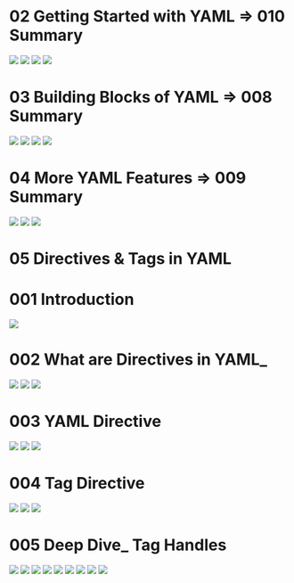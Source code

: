 # 02 Getting Started with YAML => 010 Summary
![](Images/2022-10-15-17-53-08.png)
![](Images/2022-10-15-17-53-22.png)
![](Images/2022-10-15-17-53-36.png)
![](Images/2022-10-15-17-53-52.png)

# 03 Building Blocks of YAML => 008 Summary
![](Images/2022-10-15-22-16-17.png)
![](Images/2022-10-15-22-16-35.png)
![](Images/2022-10-15-22-16-49.png)
![](Images/2022-10-15-22-17-06.png)

# 04 More YAML Features => 009 Summary
![](Images/2022-10-16-07-44-51.png)
![](Images/2022-10-16-07-45-09.png)
![](Images/2022-10-16-07-45-30.png)

# 05 Directives & Tags in YAML

# 001 Introduction
![](Images/2022-10-16-08-24-06.png)

# 002 What are Directives in YAML_
![](Images/2022-10-16-08-25-09.png)
![](Images/2022-10-16-08-27-59.png)
![](Images/2022-10-16-08-30-03.png)

# 003 YAML Directive
![](Images/2022-10-16-08-31-18.png)
![](Images/2022-10-16-08-31-52.png)
![](Images/2022-10-16-08-32-10.png)

# 004 Tag Directive
![](Images/2022-10-16-08-35-27.png)
![](Images/2022-10-16-08-40-52.png)
![](Images/2022-10-16-08-41-49.png)

# 005 Deep Dive_ Tag Handles
![](Images/2022-10-16-08-43-31.png)
![](Images/2022-10-16-08-44-14.png)
![](Images/2022-10-16-08-44-47.png)
![](Images/2022-10-16-08-45-28.png)
![](Images/2022-10-16-08-45-44.png)
![](Images/2022-10-16-08-45-58.png)
![](Images/2022-10-16-08-46-15.png)
![](Images/2022-10-16-08-46-33.png)
![](Images/2022-10-16-08-46-57.png)